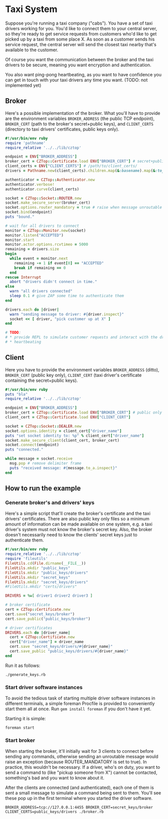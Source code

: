 # Taxi System

Suppose you're running a taxi company ("cabs"). You have a set of taxi drivers
working for you.  You'd like to connect them to your central server, so they're
ready to get service requests from customers who'd like to get picked up by a
taxi from some place X. As soon as a customer sends his service request, the
central server will send the closest taxi nearby that's available to the
customer.

Of course you want the communication between the broker and the taxi drivers to
be secure, meaning you want encryption and authentication.

You also want ping-pong heartbeating, as you want to have confidence you can
get in touch with your taxi drivers any time you want. (TODO: not implemented yet)

## Broker

Here's a possible implementation of the broker. What you'll have to provide
are the environment variables `BROKER_ADDRESS` (the public TCP endpoint),
`BROKER_CERT` (path to the broker's secret+public keys), and `CLIENT_CERTS`
(directory to taxi drivers' certificates, public keys only).

```ruby
#!/usr/bin/env ruby
require 'pathname'
require_relative '../../lib/cztop'

endpoint = ENV["BROKER_ADDRESS"]
broker_cert = CZTop::Certificate.load ENV["BROKER_CERT"] # secret+public
client_certs = ENV["CLIENT_CERTS"] # /path/to/client_certs/
drivers = Pathname.new(client_certs).children.map(&:basename).map(&:to_s)

authenticator = CZTop::Authenticator.new
authenticator.verbose!
authenticator.curve(client_certs)

socket = CZTop::Socket::ROUTER.new
socket.make_secure_server(broker_cert)
socket.options.router_mandatory = true # raise when message unroutable
socket.bind(endpoint)
puts "bound."

# wait for all drivers to connect
monitor = CZTop::Monitor.new(socket)
monitor.listen("ACCEPTED")
monitor.start
monitor.actor.options.rcvtimeo = 5000
remaining = drivers.size
begin
  while event = monitor.next
    remaining -= 1 if event[0] == "ACCEPTED"
    break if remaining == 0
  end
rescue Interrupt
  abort "drivers didn't connect in time."
else
  warn "all drivers connected"
  sleep 0.1 # give ZAP some time to authenticate them
end

drivers.each do |driver|
  warn "sending message to driver: #{driver.inspect}"
  socket << [ driver, "pick customer up at X" ]
end

# TODO:
# * provide REPL to simulate customer requests and interact with the drivers
# * heartbeating
```

## Client

Here you have to provide the environment variables `BROKER_ADDRESS` (ditto),
`BROKER_CERT` (public key only), `CLIENT_CERT` (taxi driver's certificate
containing the secret+public keys).

```ruby
#!/usr/bin/env ruby
puts "bla"
require_relative '../../lib/cztop'

endpoint = ENV["BROKER_ADDRESS"]
broker_cert = CZTop::Certificate.load ENV["BROKER_CERT"] # public only
client_cert = CZTop::Certificate.load ENV["CLIENT_CERT"]

socket = CZTop::Socket::DEALER.new
socket.options.identity = client_cert["driver_name"]
puts "set socket identity to: %p" % client_cert["driver_name"]
socket.make_secure_client(client_cert, broker_cert)
socket.connect(endpoint)
puts "connected."

while message = socket.receive
  msg.pop # remove delimiter frame
  puts "received message: #{message.to_a.inspect}"
end
```

## How to run the example

### Generate broker's and drivers' keys

Here's a simple script that'll create the broker's certificate and the taxi
drivers' certificates. There are also public key only files so a minimum amount
of information can be made available on one system, e.g. a taxi driver's system
must not know the broker's secret key. Also, the broker doesn't necessarily
need to know the clients' secret keys just to authenticate them.

```ruby
#!/usr/bin/env ruby
require_relative '../../lib/cztop'
require 'fileutils'
FileUtils.cd(File.dirname(__FILE__))
FileUtils.mkdir "public_keys"
FileUtils.mkdir "public_keys/drivers"
FileUtils.mkdir "secret_keys"
FileUtils.mkdir "secret_keys/drivers"
#FileUtils.mkdir "certs/drivers"

DRIVERS = %w[ driver1 driver2 driver3 ]

# broker certificate
cert = CZTop::Certificate.new
cert.save("secret_keys/broker")
cert.save_public("public_keys/broker")

# driver certificates
DRIVERS.each do |driver_name|
  cert = CZTop::Certificate.new
  cert["driver_name"] = driver_name
  cert.save "secret_keys/drivers/#{driver_name}"
  cert.save_public "public_keys/drivers/#{driver_name}"
end
```
Run it as follows:

```
./generate_keys.rb
```

### Start driver software instances

To avoid the tedious task of starting multiple driver software instances in
different terminals, a simple foreman Procfile is provided to conveniently
start them all at once.
Run `gem install foreman` if you don't have it yet.

Starting it is simple:

```
foreman start
```

### Start broker

When starting the broker, it'll initially wait for 3 clients to connect before
sending any commands, otherwise sending an unroutable message would raise an
exception (because ROUTER_MANDATORY is set to true). In practice, this
wouldn't be necessary. If a driver, who's on duty, you want to send a command
to (like "pickup someone from X") cannot be contacted, something's bad and you
want to know about it.

After the clients are connected (and authenticated), each one of them is sent
a small message to simulate a command being sent to them. You'll see these pop
up in the first terminal where you started the driver software.

```
BROKER_ADDRESS=tcp://127.0.0.1:4455 BROKER_CERT=secret_keys/broker CLIENT_CERTS=public_keys/drivers ./broker.rb
```

